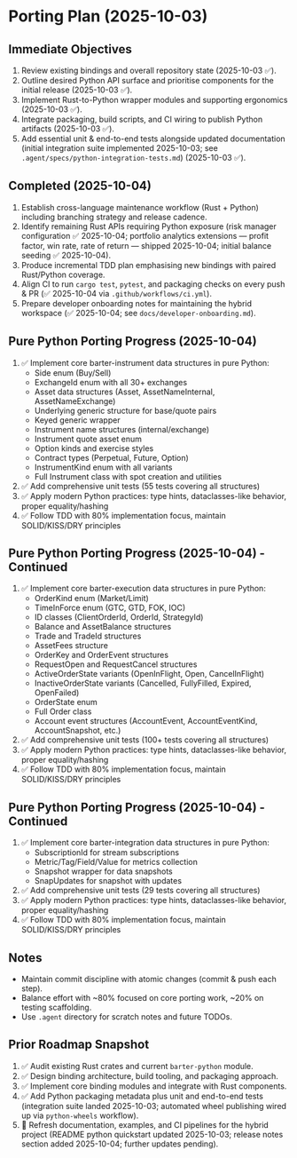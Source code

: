 # Porting Plan (2025-10-03)

## Immediate Objectives
1. Review existing bindings and overall repository state (2025-10-03 ✅).
2. Outline desired Python API surface and prioritise components for the initial release (2025-10-03 ✅).
3. Implement Rust-to-Python wrapper modules and supporting ergonomics (2025-10-03 ✅).
4. Integrate packaging, build scripts, and CI wiring to publish Python artifacts (2025-10-03 ✅).
5. Add essential unit & end-to-end tests alongside updated documentation (initial integration
   suite implemented 2025-10-03; see `.agent/specs/python-integration-tests.md`) (2025-10-03 ✅).

## Completed (2025-10-04)
1. Establish cross-language maintenance workflow (Rust + Python) including branching strategy and release cadence.
2. Identify remaining Rust APIs requiring Python exposure (risk manager configuration ✅ 2025-10-04; portfolio analytics extensions — profit factor, win rate, rate of return — shipped 2025-10-04; initial balance seeding ✅ 2025-10-04).
3. Produce incremental TDD plan emphasising new bindings with paired Rust/Python coverage.
4. Align CI to run `cargo test`, `pytest`, and packaging checks on every push & PR (✅ 2025-10-04 via `.github/workflows/ci.yml`).
5. Prepare developer onboarding notes for maintaining the hybrid workspace (✅ 2025-10-04; see `docs/developer-onboarding.md`).

## Pure Python Porting Progress (2025-10-04)
1. ✅ Implement core barter-instrument data structures in pure Python:
    - Side enum (Buy/Sell)
    - ExchangeId enum with all 30+ exchanges
    - Asset data structures (Asset, AssetNameInternal, AssetNameExchange)
    - Underlying generic structure for base/quote pairs
    - Keyed generic wrapper
    - Instrument name structures (internal/exchange)
    - Instrument quote asset enum
    - Option kinds and exercise styles
    - Contract types (Perpetual, Future, Option)
    - InstrumentKind enum with all variants
    - Full Instrument class with spot creation and utilities
 2. ✅ Add comprehensive unit tests (55 tests covering all structures)
 3. ✅ Apply modern Python practices: type hints, dataclasses-like behavior, proper equality/hashing
 4. ✅ Follow TDD with 80% implementation focus, maintain SOLID/KISS/DRY principles

## Pure Python Porting Progress (2025-10-04) - Continued
1. ✅ Implement core barter-execution data structures in pure Python:
    - OrderKind enum (Market/Limit)
    - TimeInForce enum (GTC, GTD, FOK, IOC)
    - ID classes (ClientOrderId, OrderId, StrategyId)
    - Balance and AssetBalance structures
    - Trade and TradeId structures
    - AssetFees structure
    - OrderKey and OrderEvent structures
    - RequestOpen and RequestCancel structures
    - ActiveOrderState variants (OpenInFlight, Open, CancelInFlight)
    - InactiveOrderState variants (Cancelled, FullyFilled, Expired, OpenFailed)
    - OrderState enum
    - Full Order class
    - Account event structures (AccountEvent, AccountEventKind, AccountSnapshot, etc.)
 2. ✅ Add comprehensive unit tests (100+ tests covering all structures)
 3. ✅ Apply modern Python practices: type hints, dataclasses-like behavior, proper equality/hashing
 4. ✅ Follow TDD with 80% implementation focus, maintain SOLID/KISS/DRY principles

## Pure Python Porting Progress (2025-10-04) - Continued
1. ✅ Implement core barter-integration data structures in pure Python:
    - SubscriptionId for stream subscriptions
    - Metric/Tag/Field/Value for metrics collection
    - Snapshot wrapper for data snapshots
    - SnapUpdates for snapshot with updates
 2. ✅ Add comprehensive unit tests (29 tests covering all structures)
 3. ✅ Apply modern Python practices: type hints, dataclasses-like behavior, proper equality/hashing
 4. ✅ Follow TDD with 80% implementation focus, maintain SOLID/KISS/DRY principles

## Notes
- Maintain commit discipline with atomic changes (commit & push each step).
- Balance effort with ~80% focused on core porting work, ~20% on testing scaffolding.
- Use `.agent` directory for scratch notes and future TODOs.

## Prior Roadmap Snapshot
1. ✅ Audit existing Rust crates and current `barter-python` module.
2. ✅ Design binding architecture, build tooling, and packaging approach.
3. ✅ Implement core binding modules and integrate with Rust components.
4. ✅ Add Python packaging metadata plus unit and end-to-end tests (integration suite landed
   2025-10-03; automated wheel publishing wired up via `python-wheels` workflow).
5. 🔄 Refresh documentation, examples, and CI pipelines for the hybrid project (README python
   quickstart updated 2025-10-03; release notes section added 2025-10-04; further updates pending).
